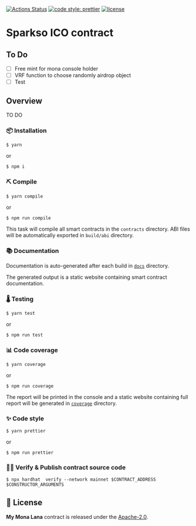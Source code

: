 [![Actions Status](https://github.com/vachmara/MyMonaLana/workflows/main/badge.svg)](https://github.com/vachmara/MyMonaLana/actions)
[![code style: prettier](https://img.shields.io/badge/code_style-prettier-ff69b4.svg)](https://github.com/prettier/prettier)
[![license](https://img.shields.io/badge/License-Apache%202.0-blue.svg)](https://opensource.org/licenses/Apache-2.0)

# Sparkso ICO contract

## To Do 

- [ ] Free mint for mona console holder 
- [ ] VRF function to choose randomly airdrop object
- [ ] Test 

## Overview

TO DO

### 📦 Installation

```console
$ yarn
```
or 

```console
$ npm i
```

### ⛏️ Compile

```console
$ yarn compile
```
or

```console
$ npm run compile
```

This task will compile all smart contracts in the `contracts` directory.
ABI files will be automatically exported in `build/abi` directory.

### 📚 Documentation

Documentation is auto-generated after each build in [`docs`](https://vachmara.github.io/MyMonaLana/docs) directory.

The generated output is a static website containing smart contract documentation.

### 🌡️ Testing

```console
$ yarn test
```
or

```console
$ npm run test
```

### 📊 Code coverage

```console
$ yarn coverage
```
or

```console
$ npm run coverage
```

The report will be printed in the console and a static website containing full report will be generated in [`coverage`](https://vachmara.github.io/sparkso-token/coverage) directory.

### ✨ Code style

```console
$ yarn prettier
```
or

```console
$ npm run prettier
```

### 🐱‍💻 Verify & Publish contract source code

```console
$ npx hardhat  verify --network mainnet $CONTRACT_ADDRESS $CONSTRUCTOR_ARGUMENTS
```

## 📄 License

**My Mona Lana** contract is released under the [Apache-2.0](LICENSE).